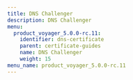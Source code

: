 ```yaml
---
title: DNS Challenger
description: DNS Challenger
menu:
  product_voyager_5.0.0-rc.11:
    identifier: dns-certificate
    parent: certificate-guides
    name: DNS Challenger
    weight: 15
menu_name: product_voyager_5.0.0-rc.11
---
```


